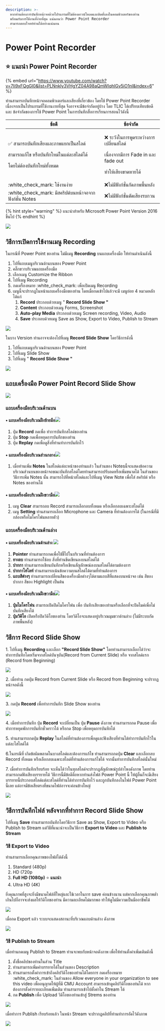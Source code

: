 ```yaml
---
description: >-
  หากท่านต้องการบันทึกหน้าจอด้วยโปรแกรมที่ไม่ต้องดาวน์โหลดและติดตั้งลงในคอมพิวเตอร์ของท่าน
  พร้อมกับการใช้งานที่ง่ายที่สุด แน่นอนว่า Power Point Recorder
  สามารถตอบโจทย์ท่านได้อย่างแน่นอน
---
```


# Power Point Recorder

## :star: แนะนำ Power Point Recorder

{% embed url="https://www.youtube.com/watch?v=7Ii9xFQgGl0&list=PLNnkly3VHgYZ04A98aQmWlqhlGv5iO1nl&index=6" %}

&#x20;          ท่านสามารถบันทึกหน้าจอคอมพิวเตอร์และเสียงที่เกี่ยวข้อง โดยใช้ Power Point Recorder  เนื่องจากเป็นโปรแกรมที่ใช้งานงายที่สุด จึงอาจจะมีข้อจำกัดอยู่บ้าง โดย TLIC ได้เปรียบเทียบข้อดี และ ข้อจำกัดของการใช้ Power Point ในการบันทึกสื่อการเรียนการสอนไว้ดังนี้

| ข้อดี                                                                                                                                                                                                 | ข้อจำกัด                                                                                                                                                                                |
| ----------------------------------------------------------------------------------------------------------------------------------------------------------------------------------------------------- | --------------------------------------------------------------------------------------------------------------------------------------------------------------------------------------- |
| <p><span data-gb-custom-inline data-tag="emoji" data-code="2705">✅</span> สามารถบันทึกเสียงและภาพแยกเป็นสไลด์ </p><p>สามารถแก้ไข หรือบันทึกใหม่ในแต่ละสไลด์ได้ </p><p>โดยไม่ต้องบันทึกใหม่ทั้งหมด</p> | <p><span data-gb-custom-inline data-tag="emoji" data-code="274c">❌</span> ระวังในการพูดระหว่างการเปลี่ยนสไลด์ </p><p>เนื่องจากมีการ Fade in และ fade out </p><p>ทำให้เสียงขาดหายได้</p> |
| :white\_check\_mark: ใช้งานง่าย                                                                                                                                                                       | :x:ไม่มีฟังก์ชั่นกัดภาพพื้นหลัง                                                                                                                                                         |
| :white\_check\_mark: มีสคริปต์บนหน้าจอจากฟังก์ชั่น Notes                                                                                                                                              | :x:ไม่มีฟังก์ชั่นตัดเสียงรบกวน                                                                                                                                                          |

{% hint style="warning" %}
แนะนำสำหรับ Microsoft Power Point Version 2016 ขึ้นไป
{% endhint %}

![](<../../.gitbook/assets/Grey and White Online Music YouTube Video Ad.gif>)

## วิธีการเปิดการใช้งานเมนู Recording

ในกรณีที่ Power Point ของท่าน ไม่มีเมนู **Recording** บนแถบเครื่องมือ ให้ท่านดำเนินดังนี้

1. ไปที่แถบเมนูบริเวณด้านบนของ Power Point&#x20;
2. คลิ๊กขวาบริเวณแถบเครื่องมือ&#x20;
3. เลือกเมนู Customize the Ribbon  &#x20;
4. ไปที่เมนู Recording
5. กดเครื่องหมาย :white\_check\_mark: เพื่อเปิดเมนู Recording&#x20;
6. เมนูนี้จะปรากฏในหน้าแถบเครื่องมือของท่าน โดยเมื่อกดเข้าไปแล้วจะมี เมนูย่อย 4 หมวดหลักได้แก่
   1. **Record** ประกอบด้วยเมนู " **Record Slide Show "**
   2. **Content** ประกอบด้วยเมนู Forms, Screenshot
   3. **Auto-play Media** ประกอบด้วยเมนู Screen recording, Video, Audio
   4. **Save** ประกอบด้วยเมนู Save as Show, Export to Video, Publish to Stream

![](<../../.gitbook/assets/image (164).png>)

ในบาง Version ท่านอาจจะต้องไปที่เมนู **Record Slide Show** โดยวิธีการดังนี้

1. ไปที่แถบเมนูบริเวณด้านบนของ Power Point&#x20;
2. ไปที่เมนู Slide Show&#x20;
3. ไปที่เมนู " **Record Slide Show "**

![](<../../.gitbook/assets/image (163).png>)

## แถบเครื่องมือ Power Point Record Slide Show

![](<../../.gitbook/assets/image (118).png>)

### แถบเครื่องมือบริเวณด้านบน

#### • แถบเครื่องมือบริเวณฝั่งซ้ายมือ![](<../../.gitbook/assets/image (113).png>)&#x20;

1. ปุ่ม **Record** กดเพื่อ ทำการบันทึกสไลด์ของท่าน
2. ปุ่ม **Stop** กดเพื่อหยุดการบันทึกของท่าน
3. ปุ่ม **Replay** กดเพื่อดูสิ่งที่ท่านทำการบันทึกไว้

#### • แถบเครื่องมือบริเวณส่วนกลาง![](<../../.gitbook/assets/image (115).png>)&#x20;

1. เมื่อท่านเพิ่ม **Notes** ในสไลด์แต่ละหน้าของท่านแล้ว ในส่วนของ Notesนี้จะแสดงข้อความบริเวณส่วนบนของหน้าจอขณะบันทึกสไลด์โดยท่านสามารถปรับลดหรือเพิ่มขนาดได้  ในส่วนของวิธีการเพิ่ม Notes นั้น  สามารถไปที่หน้าสไลด์และไปที่เมนู View Note เพื่อใส่ สคริปต์ หรือ Notes ของท่านได้

#### • แถบเครื่องมือบริเวณฝั่งขวามือ![](<../../.gitbook/assets/image (114).png>)

1. เมนู **Clear** สามารถลบ Record สามารถเลือกลบทั้งหมด หรือเลือกลบเฉพาะสไลด์ได้
2.  เมนู **Setting** ท่านสามารถเลือก Microphone และ Camera ที่ท่านต้องการได้ (ในกรณีที่มีกล้องหรือไมโครโฟนหลายตัว)





### แถบเครื่องมือบริเวณด้านล่าง

#### • แถบเครื่องมือบริเวณด้านล่าง ![](<../../.gitbook/assets/image (116).png>)&#x20;

1. **Pointer** ท่านสามารถกดเพื่อใช้ชี้ไปในบริเวณที่ท่านต้องการ
2. **ยางลบ** ท่านสามารถใช้ลบ สิ่งที่ท่านขีดเขียนลงบนสไลด์ได้
3. **ปากกา** ท่านสามารถเขียนบันทึกหรือเขียนสัญลักษณ์ลงบนสไลด์ได้ตามต้องการ
4. **ปากกาไฮไลท์** ท่านสามารถเน้นข้อความบนสไลด์ได้ตามที่ท่านต้องการ
5. **แถบสีต่างๆ** ท่านสามารถเปลี่ยนสีของเครื่องมือต่างๆได้ตามแถบสีที่แสดงบนหน้าจอ เช่น สีของปากกา สีของ Highlight เป็นต้น

#### • แถบเครื่องมือบริเวณฝั่งขวามือ![](<../../.gitbook/assets/image (117).png>)&#x20;

1. **ปุ่มไมโครโฟน** สามารถเปิดปิดไมโครโฟน เพื่อ บันทึกเสียงของท่านหรือเลือกที่จะปิดไมค์เพื่อไม่บันทึกเสียงได้
2. **ปุ่มวิดิโอ** เปิดหรือปิดวิดิโอของท่าน โดยวิดิโอจะแสดงอยู่บริเวณมุมขวาด้านล่าง (ไม่มีระบบกัดภาพพื้นหลัง)

## วิธีการ Record Slide Show

1\. ไปที่เมนู **Recording** และเลือก **"Record Slide Show"**  โดยท่านสามารถเลือกได้ว่าจะทำการบันทึกโดยเริ่มจากสไลด์บันจุบัน(Record from Current Slide) หรือ จากสไลด์แรก (Record from Beginning)

![](<../../.gitbook/assets/image (109).png>)



2\. เมื่อท่าน กดปุ่ม Record from Current Slide หรือ Record from Beginning จะปรากฏหน้าจอดังนี้

![](<../../.gitbook/assets/image (110).png>)



3\. กดปุ่ม **Record** เพื่อทำการบันทึก Slide Show ของท่าน

![](<../../.gitbook/assets/image (119).png>)

4\. เมือทำการบันทึก ปุ่ม **Record** จะเปลี่ยนเป็น ปุ่ม **Pause** ดังภาพ ท่านสามารถกด Pause เพื่อทำการหยุดพักการบันทึกชั่วคราวได้ หรือกด Stop เพื่อหยุดการบันทึกได้

5\. ท่านสามารถกดปุ่ม **Replay** ในสไลด์ที่ท่านต้องการเพื่อดูและฟังเสียงที่ท่านได้ทำการบันทึกไว้ในแต่ละไสไลด์ได้&#x20;

6.ในกรณีที่ เกิดข้อผิดพลาดในบางสไลด์และต้องการแก้ไข ท่านสามารถกดปุ่ม **Clear** และเลือกลบ Record ทั้งหมด หรือเลือกลบเฉพาะสไลด์ที่ท่านต้องการแก้ไขได้ จากนั้นทำการบันทึกสไลด์นั้นใหม่

7\. เมื่อทำการบันทึกเรียบร้อย จะเห็นได้ว่าในทุกสไลด์จะปรากฏสัญลักษณ์รูปลำโพงดังภาพ โดยท่านสามารถกดฟังเสียงบรรยายได้ วิธีการนี้มีข้อดีคือหากท่านส่งไฟล์ Power Point นี้ ให้ผู้อื่นก็จะมีเสียงบรรยายนี้ประกอบสไลด์แต่ละสไลด์ที่ท่านได้ทำการบันทึกไว้ และถูกบันทึกลงในไฟล์ Power Point นี้เลย แต่อาจมีข้อเสียตรงที่ขนาดไฟล์อาจจะค่อนข้างใหญ่

![](<../../.gitbook/assets/image (120).png>)

## วิธีการบันทึกไฟล์ หลังจากที่ทำการ Record Slide Show

&#x20;         ไปที่เมนู **Save** ท่านสามารถบันทึกโดยวิธีการ Save as Show, Export to Video หรือ Publish to Stream แต่วิธีที่แนะนำจะเป็นวิธีการ **Export to Video** และ **Publish to Stream**

### วิธี **Export to Video**&#x20;

ท่านสามารถเลือกคุณภาพของไฟล์ได้ดังนี้

1. Standard (480p)&#x20;
2. HD (720p&#x20;
3. **Full HD (1080p)** :star: **แนะนำ**
4. Ultra HD (4K)

ยิ่งคุณภาพที่สูงจะยิ่งมีขนาดไฟล์ที่ใหญ่และใช้เวลาในการ save ค่อนข้างนาน  แต่หากเลือกคุณภาพต่ำเกินไปก็อาจจะส่งผลให้วิดิโอของท่าน มีความละเอียดไม่มากพอ ทำให้ดูไม่มีความเป็นมืออาชีพได้&#x20;

![](<../../.gitbook/assets/image (121).png>)

เมื่อกด Export แล้ว ระบบจะแสดงสถานะที่บริเวณแถบด้านล่าง ดังภาพ

![](<../../.gitbook/assets/image (122).png>)



### วิธี **Publish to Stream**

เมื่อท่านกดเมนู Publish to Stream ท่านจะพบกับหน้าจอดังภาพ เพื่อให้ท่านตั้งค่าเพิ่มเติมดังนี้

1. ตั้งชื่อคลิปของท่านในส่วน Title
2. ท่านสามารถเพิ่มคำบรรยายได้ในส่วนของ Description
3. ท่านสามารถตั้งค่าการเข้าถึงคลิปวิดิโอของท่านได้โดยการ กดเครื่องหมาย :white\_check\_mark: ในส่วนของ Allow everyone in your organization to see this video เพื่ออนุญาตให้ผู้ที่มี CMU Account สามารถเข้าดูคลิปวิดิโอของท่นได้ หากต้องการตั้งค่ารายละเอียดเพิ่มเติม ท่านสามารถเข้าไปตั้งค่าใน Stream ได้
4. กด **Publish** เพื่อ Upload วิดิโอของท่านเข้าสู่ Strems ของท่าน

![](<../../.gitbook/assets/image (123).png>)



เมื่อทำการ Publish เรียบร้อยแล้ว ในหน้า Stream จะปรากฏคลิปที่ท่านทำการอัดไว้ดังภาพ

![](<../../.gitbook/assets/image (124).png>)
